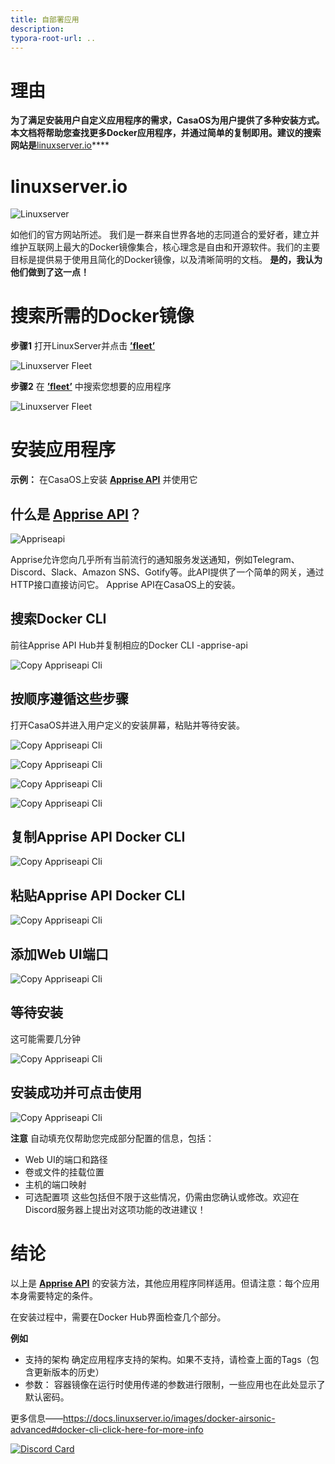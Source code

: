 ```yaml
---
title: 自部署应用
description:
typora-root-url: ..
---
```

# 理由

**为了满足安装用户自定义应用程序的需求，CasaOS为用户提供了多种安装方式。本文档将帮助您查找更多Docker应用程序，并通过简单的复制即用。建议的搜索网站是**[linuxserver.io](https://www.linuxserver.io/)****

# linuxserver.io

![Linuxserver](/images/Self-Deploying-Applications/application-introduce-linuxserver.png)

如他们的官方网站所述。
我们是一群来自世界各地的志同道合的爱好者，建立并维护互联网上最大的Docker镜像集合，核心理念是自由和开源软件。我们的主要目标是提供易于使用且简化的Docker镜像，以及清晰简明的文档。
**是的，我认为他们做到了这一点！**

# 搜索所需的Docker镜像

**步骤1** 打开LinuxServer并点击 **[’fleet’](https://fleet.linuxserver.io/)**

![Linuxserver Fleet](/images/Self-Deploying-Applications/application-linuxserver-fleet1.png)

**步骤2** 在 **[’fleet’](https://fleet.linuxserver.io/)** 中搜索您想要的应用程序

![Linuxserver Fleet](/images/Self-Deploying-Applications/application-linuxserver-fleet.png)

# 安装应用程序

**示例：** 在CasaOS上安装 **[Apprise API](https://hub.docker.com/r/linuxserver/apprise-api)** 并使用它

## 什么是 **[Apprise API](https://hub.docker.com/r/linuxserver/apprise-api)**？

![Appriseapi](/images/Self-Deploying-Applications/applicatin-appriseapi-logo.png)

Apprise允许您向几乎所有当前流行的通知服务发送通知，例如Telegram、Discord、Slack、Amazon SNS、Gotify等。此API提供了一个简单的网关，通过HTTP接口直接访问它。 Apprise API在CasaOS上的安装。

## 搜索Docker CLI
前往Apprise API Hub并复制相应的Docker CLI -apprise-api

![Copy Appriseapi Cli](/images/Self-Deploying-Applications/application-docker-cli.png)

## 按顺序遵循这些步骤

打开CasaOS并进入用户定义的安装屏幕，粘贴并等待安装。

![Copy Appriseapi Cli](/images/Self-Deploying-Applications/application-install-apps1.png)

![Copy Appriseapi Cli](/images/Self-Deploying-Applications/application-install-apps2.png)

![Copy Appriseapi Cli](/images/Self-Deploying-Applications/application-install-apps3.png)

![Copy Appriseapi Cli](/images/Self-Deploying-Applications/application-install-apps4.png)

## 复制Apprise API Docker CLI 

![Copy Appriseapi Cli](/images/Self-Deploying-Applications/application-install-apps5.png)

## 粘贴Apprise API Docker CLI 

![Copy Appriseapi Cli](/images/Self-Deploying-Applications/application-install-apps6.png)

## 添加Web UI端口

![Copy Appriseapi Cli](/images/Self-Deploying-Applications/application-install-apps7.png)

## 等待安装

这可能需要几分钟

![Copy Appriseapi Cli](/images/Self-Deploying-Applications/application-install-apps8.png)

## 安装成功并可点击使用

![Copy Appriseapi Cli](/images/Self-Deploying-Applications/application-using-appriseapi.png)

**注意**
自动填充仅帮助您完成部分配置的信息，包括：
- Web UI的端口和路径
- 卷或文件的挂载位置
- 主机的端口映射
- 可选配置项
这些包括但不限于这些情况，仍需由您确认或修改。欢迎在Discord服务器上提出对这项功能的改进建议！

# 结论

以上是 **[Apprise API](https://hub.docker.com/r/linuxserver/apprise-api)** 的安装方法，其他应用程序同样适用。但请注意：每个应用本身需要特定的条件。

在安装过程中，需要在Docker Hub界面检查几个部分。

**例如**

- 支持的架构
  确定应用程序支持的架构。如果不支持，请检查上面的Tags（包含更新版本的历史）
- 参数：
  容器镜像在运行时使用传递的参数进行限制，一些应用也在此处显示了默认密码。

更多信息——https://docs.linuxserver.io/images/docker-airsonic-advanced#docker-cli-click-here-for-more-info

[![Discord Card](https://discordapp.com/api/guilds/884667213326463016/widget.png?style=banner2)](https://discord.gg/knqAbbBbeX)